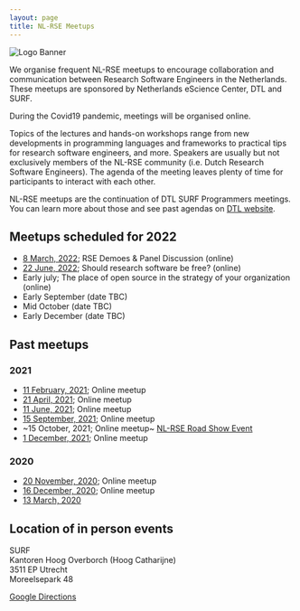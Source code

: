 ```yaml
---
layout: page
title: NL-RSE Meetups
---
```

![Logo Banner](/img/meetups/logo-banner.jpg)

We organise frequent NL-RSE meetups to encourage collaboration and communication between Research Software Engineers in the Netherlands. These meetups are sponsored by Netherlands eScience Center, DTL and SURF.

During the Covid19 pandemic, meetings will be organised online.

Topics of the lectures and hands-on workshops range from new developments in programming languages
and frameworks to practical tips for research software engineers, and more.
Speakers are usually but not exclusively members of the NL-RSE community (i.e. Dutch Research Software Engineers). The agenda of the meeting leaves plenty of time for participants to interact with each other.

NL-RSE meetups are the continuation of DTL SURF Programmers meetings. You can learn more about those and see past agendas on [DTL website](https://www.dtls.nl/community/meetings/programmers-meetings/).

## Meetups scheduled for 2022
* [8 March, 2022](/events/2022-03-08-meetup); RSE Demoes & Panel Discussion (online)
* [22 June, 2022](/events/2022-06-22-meetup); Should research software be free? (online)
* Early july; The place of open source in the strategy of your organization (online)
* Early September (date TBC)
* Mid October (date TBC)
* Early December (date TBC)

## Past meetups
### 2021
* [11 February, 2021](/events/2021-02-11-meetup); Online meetup
* [21 April, 2021](/events/2021-04-21-meetup); Online meetup
* [11 June, 2021](/events/2021-06-11-meetup); Online meetup
* [15 September, 2021](/events/2021-09-15-meetup); Online meetup
* ~15 October, 2021; Online meetup~ [NL-RSE Road Show Event](/events/nl-rse-rse21)
* [1 December, 2021](/events/2021-12-01-meetup); Online meetup

### 2020
* [20 November, 2020](/events/2020-11-20-meetup); Online meetup
* [16 December, 2020](/events/2020-12-16-meetup); Online meetup
* [13 March, 2020](/events/2020-03-13-meetup)

## Location of in person events

SURF <br />
Kantoren Hoog Overborch (Hoog Catharijne) <br />
3511 EP Utrecht <br />
Moreelsepark 48 <br />

[Google Directions](https://www.google.com/maps/dir//Moreelsepark+48,+3511+EP+Utrecht/@52.0890566,5.1112767,17z/data=!4m17!1m7!3m6!1s0x47c66f5cf0744629:0xd26462bf1e621a9a!2sMoreelsepark+48,+3511+EP+Utrecht!3b1!8m2!3d52.0890566!4d5.1134654!4m8!1m0!1m5!1m1!1s0x47c66f5cf0744629:0xd26462bf1e621a9a!2m2!1d5.1134654!2d52.0890566!3e1)
